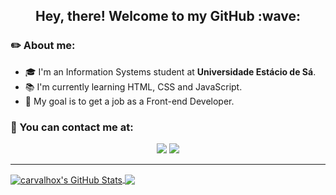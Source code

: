 <h2 align=center>Hey, there! Welcome to my GitHub :wave:</h2>

### :pencil2: About me:
- :mortar_board: I'm an Information Systems student at **Universidade Estácio de Sá**.
- :books: I'm currently learning HTML, CSS and JavaScript.
- :pushpin: My goal is to get a job as a Front-end Developer.

### :speech_balloon: You can contact me at:

<p align=center>
  <a href="https://www.linkedin.com/in/carvalhox"><img src="https://img.shields.io/badge/LinkedIn-0077B5?style=flat-square&logo=linkedin&logoColor=white&link="></a>
  <a href="https://discordapp.com/users/429853298644746253"><img src="https://img.shields.io/badge/Discord-7289DA?style=flat-square&logo=discord&logoColor=white"></a>
</p>
<hr>

<a href="https://github.com/MartinHeinz/MartinHeinz">
  <img align="center" src="https://github-readme-stats.vercel.app/api?username=carvalhox&show_icons=true&line_height=27&count_private=true&theme=react" alt="carvalhox's GitHub Stats" />
</a>
<a href="https://github.com/MartinHeinz/MartinHeinz">
  <img align="center" src="https://github-readme-stats.vercel.app/api/top-langs/?username=carvalhox&theme=react" />
</a>
